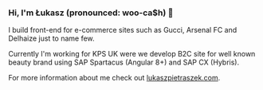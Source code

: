 ### Hi, I'm Łukasz (pronounced: woo-ca$h) 👋
I build front-end for e-commerce sites such as Gucci, Arsenal FC and Delhaize just to name few.

Currently I'm working for KPS UK were we develop B2C site for well known beauty brand using SAP Spartacus (Angular 8+) and SAP CX (Hybris).


For more information about me check out [lukaszpietraszek.com](https://lukaszpietraszek.com/).
